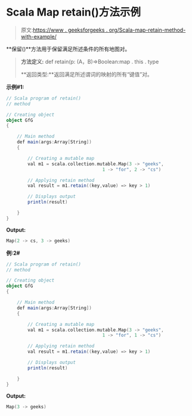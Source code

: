 # Scala Map retain()方法示例

> 原文:[https://www . geeksforgeeks . org/Scala-map-retain-method-with-example/](https://www.geeksforgeeks.org/scala-map-retain-method-with-example/)

**保留()**方法用于保留满足所述条件的所有地图对。

> **方法定义:** def retain(p: (A，B)=>Boolean:map . this . type
> 
> **返回类型:**返回满足所述谓词的映射的所有“键值”对。

**示例#1:**

```scala
// Scala program of retain()
// method

// Creating object
object GfG
{ 

    // Main method
    def main(args:Array[String])
    {

        // Creating a mutable map
        val m1 = scala.collection.mutable.Map(3 -> "geeks", 
                                    1 -> "for", 2 -> "cs")

        // Applying retain method
        val result = m1.retain((key,value) => key > 1)

        // Displays output
        println(result)

    }
}
```

**Output:**

```scala
Map(2 -> cs, 3 -> geeks)

```

**例:2#**

```scala
// Scala program of retain()
// method

// Creating object
object GfG
{ 

    // Main method
    def main(args:Array[String])
    {

        // Creating a mutable map
        val m1 = scala.collection.mutable.Map(3 -> "geeks",
                                    1 -> "for", 1 -> "cs")

        // Applying retain method
        val result = m1.retain((key,value) => key > 1)

        // Displays output
        println(result)

    }
}
```

**Output:**

```scala
Map(3 -> geeks)

```
